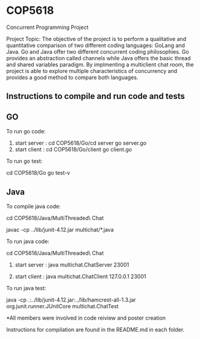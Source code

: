 # COP5618
Concurrent Programming Project

Project Topic: The objective of the project is to perform a qualitative and quantitative comparison of two different coding languages: GoLang and Java. Go and Java offer two different concurrent coding philosophies. Go provides an abstraction called channels while Java offers the basic thread and shared variables paradigm. By implmenting a multiclient chat room, the project is able to explore multiple characteristics of concurrency and provides a good method to compare both languages. 

Instructions to compile and run code and tests
-----------------------------------------------

GO
----

To run go code: 

1.  start server : cd COP5618/Go/cd server
                   go server.go
2.  start client : cd COP5618/Go/client
                   go client.go

To run go test:

cd COP5618/Go
go test-v

Java
------

To compile java code:

cd COP5618/Java/MultiThreaded\ Chat

javac -cp ../lib/junit-4.12.jar  multichat/*.java

To run java code:

cd COP5618/Java/MultiThreaded\ Chat

1. start server : java multichat.ChatServer 23001

2. start client : java multichat.ChatClient 127.0.0.1 23001

To run java test:

java -cp .:../lib/junit-4.12.jar:../lib/hamcrest-all-1.3.jar org.junit.runner.JUnitCore multichat.ChatTest



*All members were involved in code reiview and poster creation 
 
Instructions for compilation are found in the README.md in each folder. 
